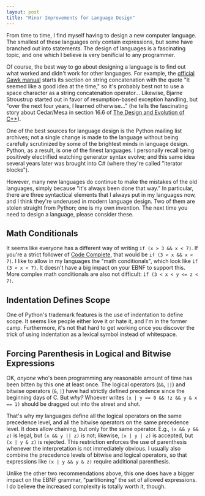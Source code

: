 ```yaml
---
layout: post
title: "Minor Improvements for Language Design"
---
```

From time to time, I find myself having to design a new computer language. The smallest of these languages only contain expressions, but some have branched out into statements. The design of languages is a fascinating topic, and one which I believe is very benificial to any programmer.

Of course, the best way to go about designing a language is to find out what worked and didn't work for other languages. For example, the [official Gawk manual](http://www.gnu.org/software/gawk/manual/gawk.html) starts its section on string concatenation with the quote "It seemed like a good idea at the time," so it's probably best not to use a space character as a string concatenation operator... Likewise, Bjarne Stroustrup started out in favor of resumption-based exception handling, but "over the next four years, I learned otherwise..." (he tells the fascinating story about Cedar/Mesa in section 16.6 of [The Design and Evolution of C++](http://www.amazon.com/gp/product/0201543303?ie=UTF8&tag=stepheclearys-20&linkCode=as2&camp=1789&creative=390957&creativeASIN=0201543303)).

One of the best sources for language design is the Python mailing list archives; not a single change is made to the language without being carefully scrutinized by some of the brightest minds in language design. Python, as a result, is one of the finest languages. I personally recall being positively electrified watching generator syntax evolve; and this same idea several years later was brought into C# (where they're called "iterator blocks").

However, many new languages do continue to make the mistakes of the old languages, simply because "it's always been done that way." In particular, there are three syntactical elements that I always put in my languages now, and I think they're underused in modern language design. Two of them are stolen straight from Python; one is my own invention. The next time you need to design a language, please consider these.

## Math Conditionals

It seems like everyone has a different way of writing `if (x > 3 && x < 7)`. If you're a strict follower of [Code Complete](http://www.amazon.com/gp/product/0735619670/ref=as_li_tl?ie=UTF8&camp=1789&creative=390957&creativeASIN=0735619670&linkCode=as2&tag=stepheclearys-20&linkId=JWZPA42GZ3AY3CE3), that would be `if (3 < x && x < 7)`. I like to allow in my languages the "math conditionals", which look like `if (3 < x < 7)`. It doesn't have a big impact on your EBNF to support this. More complex math conditionals are also not difficult: `if (3 < x < y <= z < 7)`.

## Indentation Defines Scope

One of Python's trademark features is the use of indentation to define scope. It seems like people either love it or hate it, and I'm in the former camp. Furthermore, it's not that hard to get working once you discover the trick of using indentation as a lexical symbol instead of whitespace.

## Forcing Parenthesis in Logical and Bitwise Expressions

OK, _anyone_ who's been programming any reasonable amount of time has been bitten by this one at least once. The logical operators (`&&`, `||`) and bitwise operators (`&`, `|`) have had strictly defined precedence since the beginning days of C. But _why?_ Whoever writes `(x | y == 0 && !z && y & x == 1)` should be dragged out into the street and shot.

That's why my languages define all the logical operators on the same precedence level, and all the bitwise operators on the same precedence level. It does allow chaining, but only for the same operator. E.g., `(x && y && z)` is legal, but `(x && y || z)` is not; likewise, `(x | y | z)` is accepted, but `(x | y & z)` is rejected. This restriction enforces the use of parenthesis whenever the interpretation is not immediately obvious. I usually also combine the precedence levels of bitwise and logical operators, so that expressions like `(x | y && y & z)` require additional parenthesis.

Unlike the other two recommendations above, this one does have a bigger impact on the EBNF grammar, "partitioning" the set of allowed expressions. I do believe the increased complexity is totally worth it, though.

